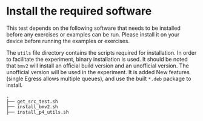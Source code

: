 # Install the required software

This test depends on the following software that needs to be installed before any exercises or examples can be run. Please install it on your device before running the examples or exercises.

The `utils` file directory contains the scripts required for installation. In order to facilitate the experiment, binary installation is used. It should be noted that `bmv2` will install an official build version and an unofficial version. The unofficial version will be used in the experiment. It is added New features (single Egress allows multiple queues), and use the built `*.deb` package to install.

```shell
.
├── get_src_test.sh
├── install_bmv2.sh
├── install_p4_utils.sh

```